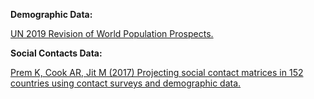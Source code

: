 **Demographic Data:**

<a href="https://population.un.org/wpp/Download/Standard/Population/" target="_blank">UN 2019 Revision of World Population Prospects.</a>

**Social Contacts Data:**

<a href="https://journals.plos.org/ploscompbiol/article?id=10.1371/journal.pcbi.1005697" target="_blank">Prem K, Cook AR, Jit M (2017) Projecting social contact matrices in 152 countries using contact surveys and demographic data.</a>
